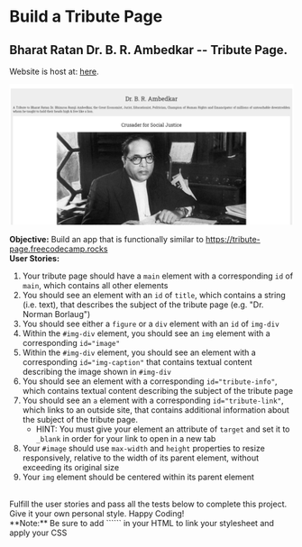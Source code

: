 # Build a Tribute Page

## Bharat Ratan Dr. B. R. Ambedkar -- Tribute Page.

<p>Website is host at: <a href="https://tribute-page-dr-brambedar.000webhostapp.com/" alt="Tribute Website Dr B R Ambedkar">here</a>.</p>
<img src="./Screenshot 2023-11-29 at 14-10-01 Dr. B. R. Ambedkar.png" alt="Screenshot of website" />

**Objective:** Build an app that is functionally similar to https://tribute-page.freecodecamp.rocks
<br>
**User Stories:**<br>

1. Your tribute page should have a ```main``` element with a corresponding ```id``` of ```main```, which contains all other elements
2. You should see an element with an ```id``` of ```title```, which contains a string (i.e. text), that describes the subject of the tribute page (e.g. "Dr. Norman Borlaug")
3. You should see either a ```figure``` or a ```div``` element with an ```id``` of ```img-div```
4. Within the ```#img-div``` element, you should see an ```img``` element with a corresponding ```id="image"```
5. Within the ```#img-div``` element, you should see an element with a corresponding ```id="img-caption"``` that contains textual content describing the image shown in ```#img-div```
6. You should see an element with a corresponding ```id="tribute-info"```, which contains textual content describing the subject of the tribute page
7. You should see an ```a``` element with a corresponding ```id="tribute-link"```, which links to an outside site, that contains additional information about the subject of the tribute page. 
    - HINT: You must give your element an attribute of ```target``` and set it to ```_blank``` in order for your link to open in a new tab
8. Your ```#image``` should use ```max-width``` and ```height``` properties to resize responsively, relative to the width of its parent element, without exceeding its original size
9. Your ```img``` element should be centered within its parent element
<br>
Fulfill the user stories and pass all the tests below to complete this project. Give it your own personal style. Happy Coding!
<br>
**Note:** Be sure to add ```<link rel="stylesheet" href="styles.css">``` in your HTML to link your stylesheet and apply your CSS

